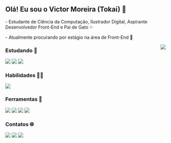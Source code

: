 ## Olá! Eu sou o Victor Moreira (Tokai) 🧡
<p>- Estudante de Ciência da Computação, Ilustrador Digital, Aspirante Desenvolvedor Front-End e Pai de Gato ✨</p>
<p>- Atualmente procurando por estágio na área de Front-End 🔭</p>

<div>
  <img align=right src="https://github-readme-stats.vercel.app/api?username=virtu-tokai&show_icons=true&include_all_commits=true&count_private=true&hide_title=true&theme=monokai"/>
</div>

### **Estudando 🌱**
<div>
  <img src="https://img.shields.io/badge/HTML5-orange?style=for-the-badge&logo=html5&logoColor=white" target="_blank"/>
  <img src="https://img.shields.io/badge/JavaScript-yellow?style=for-the-badge&logo=javascript&logoColor=white" target="_blank"/>
  <img src="https://img.shields.io/badge/CSS3-blue?style=for-the-badge&logo=css3&logoColor=white" target="_blank"/>
</div>

### **Habilidades 👨‍💻**
<div>
  <img src="https://img.shields.io/badge/HTML5-orange?style=for-the-badge&logo=html5&logoColor=white" target="_blank"/>
</div>

### **Ferramentas 🔨**
<div>
  <img src="https://img.shields.io/badge/VsCode-blue?style=for-the-badge&logo=visualstudiocode&logoColor=white" target="_blank"/>
  <img src="https://img.shields.io/badge/PyCharm-yellow?style=for-the-badge&logo=pycharm&logoColor=white" target="_blank"/>
  <img src="https://img.shields.io/badge/github-000?style=for-the-badge&logo=github&logoColor=white" target="_blank"/>
  <img src="https://img.shields.io/badge/Krita-ff54b5?style=for-the-badge&logo=krita&logoColor=white" target="_blank"/>
</div>

### **Contatos 🌐**
<div>
  <a href="https://instagram/virtu_tokai" target="_blank"/>
    <img src="https://img.shields.io/badge/Instagram-ff54b5?style=for-the-badge&logo=instagram&logoColor=white" target="_blank"/></a>
  <a href="https://www.linkedin.com/in/victor-moreira-silva-a81b5723a" target="_blank"/>
    <img src="https://img.shields.io/badge/LinkedIn-5478ff?style=for-the-badge&logo=linkedin&logoColor=white" target="_blank"/></a>
  <a href="mailto:vmvmsilva57@gmail.com" target="_blank"/>
    <img src="https://img.shields.io/badge/Gmail-f63b3b?style=for-the-badge&logo=gmail&logoColor=white" target="_blank"/></a>
</div>
